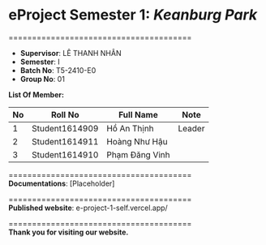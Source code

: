 # eProject Semester 1: _Keanburg Park_

=======================================

- **Supervisor**: LÊ THANH NHÂN
- **Semester**: I
- **Batch No**: T5-2410-E0
- **Group No**: 01

**List Of Member:**

| No  | Roll No        | Full Name      | Note   |
| --- | -------------- | -------------- | ------ |
| 1   | Student1614909 | Hồ An Thịnh    | Leader |
| 2   | Student1614911 | Hoàng Như Hậu  |        |
| 3   | Student1614910 | Phạm Đăng Vinh |        |

=======================================  
**Documentations**: [Placeholder]

=======================================  
**Published website**: e-project-1-self.vercel.app/

=======================================  
**Thank you for visiting our website.**
